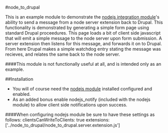 #node_to_drupal

This is an example module to demonstrate the [nodejs integration module](http://drupal.org/project/nodejs)'s ability to send a message from a node server extension back to Drupal.  This functionality is demonstrated by generating a simple form page using standard Drupal proceedures.  This page loads a bit of client side javascript that will emit a simple message to the node server upon form submission.  A server extension then listens for this message, and forwards it on to Drupal. From here Drupal makes a simple watchdog entry stating the message was recieves, and relates the same back to the node server.

####This module is not functionally useful at all, and is intended only as an example.

##Installation

+ You will of course need the [nodejs module](http://drupal.org/project/nodejs) installed configured and enabled.
+ As an added bonus enable nodejs_notify (included with the nodejs module) to allow client side notifications upon success.

####When configuring nodejs module be sure to have these settings as follows:
	clientsCanWriteToClients: true
	extensions: ['../node_to_drupal/node_to_drupal.server.extension.js']

